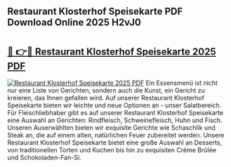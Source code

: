 ## Restaurant Klosterhof Speisekarte PDF Download Online 2025 H2vJ0

# <h2><a href="http://gcckef.nevu.top/?p=Restaurant+Klosterhof+Speisekarte">🔗 👉🔴 Restaurant Klosterhof Speisekarte 2025 PDF</a></h2>

[![Restaurant Klosterhof Speisekarte 2025 PDF](https://i.imgur.com/dBaPXMq.png)](http://gcckef.nevu.top/?p=Restaurant+Klosterhof+Speisekarte)
Ein Essensmenü ist nicht nur eine Liste von Gerichten, sondern auch die Kunst, ein Gericht zu kreieren, das Ihnen gefallen wird. Auf unserer Restaurant Klosterhof Speisekarte bieten wir leichte und neue Optionen an - unser Salatbereich. Für Fleischliebhaber gibt es auf unserer Restaurant Klosterhof Speisekarte eine Auswahl an Gerichten: Rindfleisch, Schweinefleisch, Huhn und Fisch. Unseren Auserwählten bieten wir exquisite Gerichte wie Schaschlik und Steak an, die auf einem alten, natürlichen Feuer zubereitet werden. Unsere Restaurant Klosterhof Speisekarte bietet eine große Auswahl an Desserts, von traditionellen Torten und Kuchen bis hin zu exquisiten Crème Brûlée und Schokoladen-Fan-Si.
